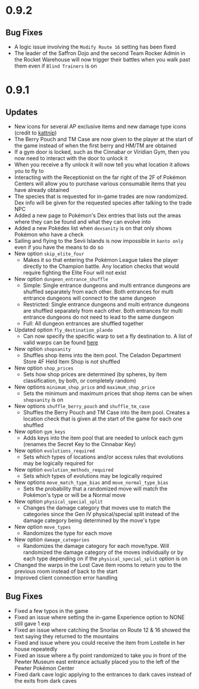 # 0.9.2
## Bug Fixes
+ A logic issue involving the `Modify Route 16` setting has been fixed
+ The leader of the Saffron Dojo and the second Team Rocker Admin in the Rocket Warehouse will now trigger their battles when you walk past them even if `Blind Trainers` is on

# 0.9.1
## Updates
+ New icons for several AP exclusive items and new damage type icons (credit to [kattnip](https://github.com/Invader07))
+ The Berry Pouch and TM Case are now given to the player at the start of the game instead of when the first berry and HM/TM are obtained
+ If a gym door is locked, such as the Cinnabar or Viridian Gym, then you now need to interact with the door to unlock it
+ When you receive a fly unlock it will now tell you what location it allows you to fly to
+ Interacting with the Receptionist on the far right of the 2F of Pokémon Centers will allow you to purchase various consumable items that you have already obtained
+ The species that is requested for in-game trades are now randomized. Dex info will be given for the requested species after talking to the trade NPC
+ Added a new page to Pokémon's Dex entries that lists out the areas where they can be found and what they can evolve into
+ Added a new Pokédex list when `dexsanity` is on that only shows Pokémon who have a check
+ Sailing and flying to the Sevii Islands is now impossible in `kanto only` even if you have the means to do so
+ New option `skip_elite_four`
  + Makes it so that entering the Pokémon League takes the player directly to the Champion battle. Any location checks that would require fighting the Elite Four will not exist
+ New option `dungeon_entrance_shuffle`
  + Simple: Single entrance dungeons and multi entrance dungeons are shuffled separately from each other. Both entrances for multi entrance dungeons will connect to the same dungeon
  + Restricted: Single entrance dungeons and multi entrance dungeons are shuffled separately from each other. Both entrances for multi entrance dungeons do not need to lead to the same dungeon
  + Full: All dungeon entrances are shuffled together
+ Updated option `fly_destination_plando`
  + Can now specify the specific warp to set a fly destination to. A list of valid warps can be found [here](https://github.com/vyneras/Archipelago/blob/frlg-stable/worlds/pokemon_frlg/docs/fly_plando.md)
+ New option `shopsanity`
  + Shuffles shop items into the item pool. The Celadon Department Store 4F Held Item Shop is not shuffled
+ New option `shop_prices`
  + Sets how shop prices are determined (by spheres, by item classification, by both, or completely random)
+ New options `minimum_shop_price` and `maximum_shop_price`
  + Sets the minimum and maximum prices that shop items can be when `shopsanity` is on
+ New options `shuffle_berry_pouch` and `shuffle_tm_case`
  + Shuffles the Berry Pouch and TM Case into the item pool. Creates a location check that is given at the start of the game for each one shuffled
+ New option `gym_keys`
  + Adds keys into the item pool that are needed to unlock each gym (renames the Secret Key to the Cinnabar Key)
+ New option `evolutions_required`
  + Sets which types of locations and/or access rules that evolutions may be logically required for
+ New option `evolution_methods_required`
  + Sets which types of evolutions may be logically required
+ New options `move_match_type_bias` and `move_normal_type_bias`
  + Sets the probability that a randomized move will match the Pokémon's type or will be a Normal move
+ New option `physical_special_split`
  + Changes the damage category that moves use to match the categories since the Gen IV physical/special split instead of the damage category being determined by the move's type
+ New option `move_types`
  + Randomizes the type for each move
+ New option `damage_categories`
  + Randomizes the damage category for each move/type. Will randomized the damage category of the moves individually or by each type depending on if the `physical_special_split` option is on
+ Changed the warps in the Lost Cave item rooms to return you to the previous room instead of back to the start
+ Improved client connection error handling

## Bug Fixes
+ Fixed a few typos in the game
+ Fixed an issue where setting the in-game Experience option to NONE still gave 1 exp
+ Fixed an issue where catching the Snorlax on Route 12 & 16 showed the text saying they returned to the mountains
+ Fixed and issue where you could receive the item from Lostelle in her house repeatedly 
+ Fixed an issue where a fly point randomized to take you in front of the Pewter Museum east entrance actually placed you to the left of the Pewter Pokémon Center
+ Fixed dark cave logic applying to the entrances to dark caves instead of the exits from dark caves